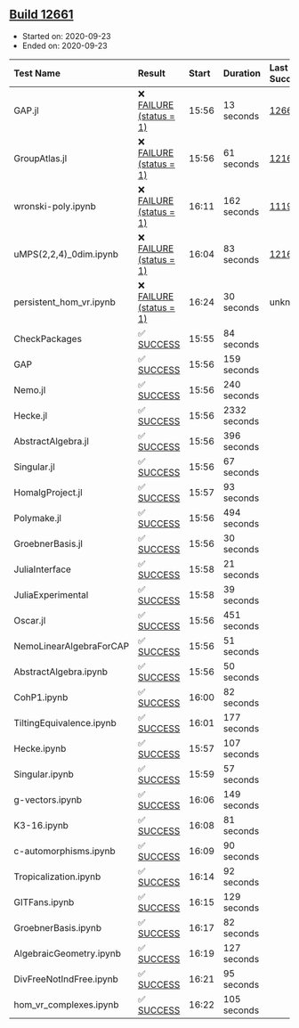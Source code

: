 ## [Build 12661](https://oscarci.mathematik.uni-kl.de/job/oscar/12661/)

* Started on: 2020-09-23
* Ended on: 2020-09-23

| Test Name    | Result | Start | Duration | Last Success | First Failure |
|:-------------|:-------|:------|:---------|:-------------|:--------------|
| GAP.jl | ❌ [FAILURE (status = 1)](https://oscarci.mathematik.uni-kl.de/job/oscar/12661/artifact/logs/build-12661/GAP.jl.log) | 15:56 | 13 seconds | [12660](https://oscarci.mathematik.uni-kl.de/job/oscar/12660/) | [12661](https://oscarci.mathematik.uni-kl.de/job/oscar/12661/) |
| GroupAtlas.jl | ❌ [FAILURE (status = 1)](https://oscarci.mathematik.uni-kl.de/job/oscar/12661/artifact/logs/build-12661/GroupAtlas.jl.log) | 15:56 | 61 seconds | [12167](https://oscarci.mathematik.uni-kl.de/job/oscar/12167/) | [12168](https://oscarci.mathematik.uni-kl.de/job/oscar/12168/) |
| wronski-poly.ipynb | ❌ [FAILURE (status = 1)](https://oscarci.mathematik.uni-kl.de/job/oscar/12661/artifact/logs/build-12661/wronski-poly.ipynb.log) | 16:11 | 162 seconds | [11192](https://oscarci.mathematik.uni-kl.de/job/oscar/11192/) | [11193](https://oscarci.mathematik.uni-kl.de/job/oscar/11193/) |
| uMPS(2,2,4)_0dim.ipynb | ❌ [FAILURE (status = 1)](https://oscarci.mathematik.uni-kl.de/job/oscar/12661/artifact/logs/build-12661/uMPS-2-2-4-_0dim.ipynb.log) | 16:04 | 83 seconds | [12167](https://oscarci.mathematik.uni-kl.de/job/oscar/12167/) | [12168](https://oscarci.mathematik.uni-kl.de/job/oscar/12168/) |
| persistent_hom_vr.ipynb | ❌ [FAILURE (status = 1)](https://oscarci.mathematik.uni-kl.de/job/oscar/12661/artifact/logs/build-12661/persistent_hom_vr.ipynb.log) | 16:24 | 30 seconds | unknown | unknown |
| CheckPackages | ✅ [SUCCESS](https://oscarci.mathematik.uni-kl.de/job/oscar/12661/artifact/logs/build-12661/CheckPackages.log) | 15:55 | 84 seconds |  |  |
| GAP | ✅ [SUCCESS](https://oscarci.mathematik.uni-kl.de/job/oscar/12661/artifact/logs/build-12661/GAP.log) | 15:56 | 159 seconds |  |  |
| Nemo.jl | ✅ [SUCCESS](https://oscarci.mathematik.uni-kl.de/job/oscar/12661/artifact/logs/build-12661/Nemo.jl.log) | 15:56 | 240 seconds |  |  |
| Hecke.jl | ✅ [SUCCESS](https://oscarci.mathematik.uni-kl.de/job/oscar/12661/artifact/logs/build-12661/Hecke.jl.log) | 15:56 | 2332 seconds |  |  |
| AbstractAlgebra.jl | ✅ [SUCCESS](https://oscarci.mathematik.uni-kl.de/job/oscar/12661/artifact/logs/build-12661/AbstractAlgebra.jl.log) | 15:56 | 396 seconds |  |  |
| Singular.jl | ✅ [SUCCESS](https://oscarci.mathematik.uni-kl.de/job/oscar/12661/artifact/logs/build-12661/Singular.jl.log) | 15:56 | 67 seconds |  |  |
| HomalgProject.jl | ✅ [SUCCESS](https://oscarci.mathematik.uni-kl.de/job/oscar/12661/artifact/logs/build-12661/HomalgProject.jl.log) | 15:57 | 93 seconds |  |  |
| Polymake.jl | ✅ [SUCCESS](https://oscarci.mathematik.uni-kl.de/job/oscar/12661/artifact/logs/build-12661/Polymake.jl.log) | 15:56 | 494 seconds |  |  |
| GroebnerBasis.jl | ✅ [SUCCESS](https://oscarci.mathematik.uni-kl.de/job/oscar/12661/artifact/logs/build-12661/GroebnerBasis.jl.log) | 15:56 | 30 seconds |  |  |
| JuliaInterface | ✅ [SUCCESS](https://oscarci.mathematik.uni-kl.de/job/oscar/12661/artifact/logs/build-12661/JuliaInterface.log) | 15:58 | 21 seconds |  |  |
| JuliaExperimental | ✅ [SUCCESS](https://oscarci.mathematik.uni-kl.de/job/oscar/12661/artifact/logs/build-12661/JuliaExperimental.log) | 15:58 | 39 seconds |  |  |
| Oscar.jl | ✅ [SUCCESS](https://oscarci.mathematik.uni-kl.de/job/oscar/12661/artifact/logs/build-12661/Oscar.jl.log) | 15:56 | 451 seconds |  |  |
| NemoLinearAlgebraForCAP | ✅ [SUCCESS](https://oscarci.mathematik.uni-kl.de/job/oscar/12661/artifact/logs/build-12661/NemoLinearAlgebraForCAP.log) | 15:56 | 51 seconds |  |  |
| AbstractAlgebra.ipynb | ✅ [SUCCESS](https://oscarci.mathematik.uni-kl.de/job/oscar/12661/artifact/logs/build-12661/AbstractAlgebra.ipynb.log) | 15:56 | 50 seconds |  |  |
| CohP1.ipynb | ✅ [SUCCESS](https://oscarci.mathematik.uni-kl.de/job/oscar/12661/artifact/logs/build-12661/CohP1.ipynb.log) | 16:00 | 82 seconds |  |  |
| TiltingEquivalence.ipynb | ✅ [SUCCESS](https://oscarci.mathematik.uni-kl.de/job/oscar/12661/artifact/logs/build-12661/TiltingEquivalence.ipynb.log) | 16:01 | 177 seconds |  |  |
| Hecke.ipynb | ✅ [SUCCESS](https://oscarci.mathematik.uni-kl.de/job/oscar/12661/artifact/logs/build-12661/Hecke.ipynb.log) | 15:57 | 107 seconds |  |  |
| Singular.ipynb | ✅ [SUCCESS](https://oscarci.mathematik.uni-kl.de/job/oscar/12661/artifact/logs/build-12661/Singular.ipynb.log) | 15:59 | 57 seconds |  |  |
| g-vectors.ipynb | ✅ [SUCCESS](https://oscarci.mathematik.uni-kl.de/job/oscar/12661/artifact/logs/build-12661/g-vectors.ipynb.log) | 16:06 | 149 seconds |  |  |
| K3-16.ipynb | ✅ [SUCCESS](https://oscarci.mathematik.uni-kl.de/job/oscar/12661/artifact/logs/build-12661/K3-16.ipynb.log) | 16:08 | 81 seconds |  |  |
| c-automorphisms.ipynb | ✅ [SUCCESS](https://oscarci.mathematik.uni-kl.de/job/oscar/12661/artifact/logs/build-12661/c-automorphisms.ipynb.log) | 16:09 | 90 seconds |  |  |
| Tropicalization.ipynb | ✅ [SUCCESS](https://oscarci.mathematik.uni-kl.de/job/oscar/12661/artifact/logs/build-12661/Tropicalization.ipynb.log) | 16:14 | 92 seconds |  |  |
| GITFans.ipynb | ✅ [SUCCESS](https://oscarci.mathematik.uni-kl.de/job/oscar/12661/artifact/logs/build-12661/GITFans.ipynb.log) | 16:15 | 129 seconds |  |  |
| GroebnerBasis.ipynb | ✅ [SUCCESS](https://oscarci.mathematik.uni-kl.de/job/oscar/12661/artifact/logs/build-12661/GroebnerBasis.ipynb.log) | 16:17 | 82 seconds |  |  |
| AlgebraicGeometry.ipynb | ✅ [SUCCESS](https://oscarci.mathematik.uni-kl.de/job/oscar/12661/artifact/logs/build-12661/AlgebraicGeometry.ipynb.log) | 16:19 | 127 seconds |  |  |
| DivFreeNotIndFree.ipynb | ✅ [SUCCESS](https://oscarci.mathematik.uni-kl.de/job/oscar/12661/artifact/logs/build-12661/DivFreeNotIndFree.ipynb.log) | 16:21 | 95 seconds |  |  |
| hom_vr_complexes.ipynb | ✅ [SUCCESS](https://oscarci.mathematik.uni-kl.de/job/oscar/12661/artifact/logs/build-12661/hom_vr_complexes.ipynb.log) | 16:22 | 105 seconds |  |  |
